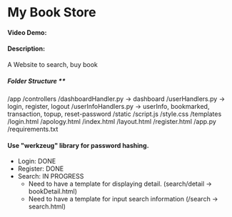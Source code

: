 # My Book Store
#### Video Demo:  <URL HERE>
#### Description:
A Website to search, buy book
##### Folder Structure **
/app
    /controllers
        /dashboardHandler.py -> dashboard
        /userHandlers.py -> login, register, logout
        /userInfoHandlers.py -> userInfo, bookmarked, transaction, topup, reset-password
    /static
        /script.js
        /style.css
    /templates
        /login.html
        /apology.html
        /index.html
        /layout.html
        /register.html
    /app.py
    /requirements.txt

#### Use "werkzeug" library for password hashing.
- Login: DONE
- Register: DONE
- Search: IN PROGRESS
  + Need to have a template for displaying detail. (search/detail -> bookDetail.html)
  + Need to have a template for input search information (/search -> search.html)
